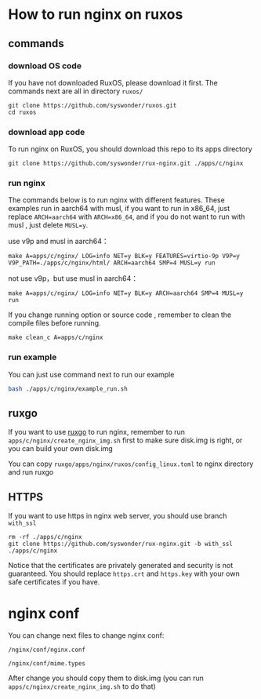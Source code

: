 # How to run nginx on ruxos

## commands

### download OS code

If you have not downloaded RuxOS, please download it first. The commands next are all in directory `ruxos/`

```shell
git clone https://github.com/syswonder/ruxos.git
cd ruxos
```

### download app code

To run nginx on RuxOS, you should download this repo to its apps directory

```
git clone https://github.com/syswonder/rux-nginx.git ./apps/c/nginx
```

### run nginx

The commands below is to run nginx with different features.  These examples run in aarch64 with musl, if you want to run in x86_64, just replace `ARCH=aarch64` with `ARCH=x86_64`, and if you do not want to run with musl , just delete `MUSL=y`.

use v9p and musl in aarch64：

```shell
make A=apps/c/nginx/ LOG=info NET=y BLK=y FEATURES=virtio-9p V9P=y V9P_PATH=./apps/c/nginx/html/ ARCH=aarch64 SMP=4 MUSL=y run
```

not use v9p，but use musl in aarch64：

```shell
make A=apps/c/nginx/ LOG=info NET=y BLK=y ARCH=aarch64 SMP=4 MUSL=y run
```

If you change running option or source code , remember to clean the compile files before running.

```shell
make clean_c A=apps/c/nginx
```

### run example

You can just use command next to run our example

```bash
bash ./apps/c/nginx/example_run.sh
```

## ruxgo

If you want to use [ruxgo](https://github.com/syswonder/ruxgo.git) to run nginx, remember to run `apps/c/nginx/create_nginx_img.sh` first to make sure disk.img is right, or you can build your own disk.img

You can copy `ruxgo/apps/nginx/ruxos/config_linux.toml`  to nginx directory and run ruxgo

## HTTPS

If you want to use https in nginx web server, you should use branch `with_ssl` 

```shell
rm -rf ./apps/c/nginx
git clone https://github.com/syswonder/rux-nginx.git -b with_ssl ./apps/c/nginx
```

Notice that the certificates are privately generated and security is not guaranteed. You should replace `https.crt` and `https.key` with your own safe certificates if you have.

# nginx conf

You can change next files to change nginx conf:

`/nginx/conf/nginx.conf`

`/nginx/conf/mime.types`

After change you should copy them to disk.img (you can run `apps/c/nginx/create_nginx_img.sh` to do that)